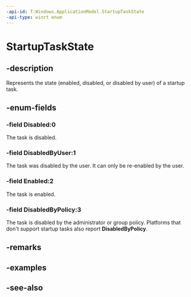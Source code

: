 ```yaml
---
-api-id: T:Windows.ApplicationModel.StartupTaskState
-api-type: winrt enum
---
```


<!-- Enumeration syntax
public enum Windows.ApplicationModel.StartupTaskState : int
-->

# StartupTaskState

## -description
Represents the state (enabled, disabled, or disabled by user) of a startup task.

## -enum-fields
### -field Disabled:0
The task is disabled.

### -field DisabledByUser:1
The task was disabled by the user. It can only be re-enabled by the user.

### -field Enabled:2
The task is enabled.

### -field DisabledByPolicy:3
The task is disabled by the administrator or group policy. Platforms that don't support startup tasks also report **DisabledByPolicy**.

## -remarks

## -examples

## -see-also
